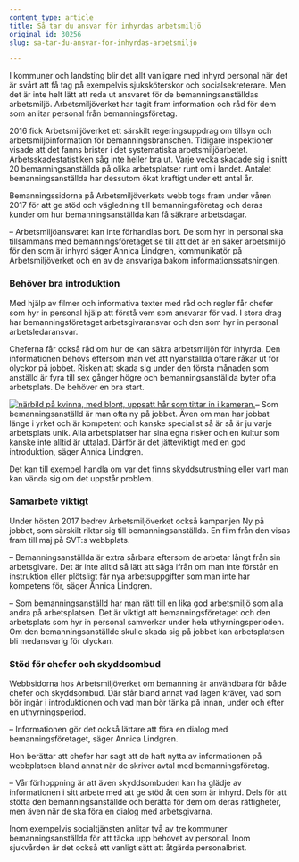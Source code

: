 ```yaml
---
content_type: article
title: Så tar du ansvar för inhyrdas arbetsmiljö
original_id: 30256
slug: sa-tar-du-ansvar-for-inhyrdas-arbetsmiljo

---
```


I kommuner och landsting blir det allt vanligare med inhyrd personal när det är svårt att få tag på exempelvis sjuksköterskor och socialsekreterare. Men det är inte helt lätt att reda ut ansvaret för de bemanningsanställdas arbetsmiljö. Arbetsmiljöverket har tagit fram information och råd för dem som anlitar personal från bemanningsföretag.

2016 fick Arbetsmiljöverket ett särskilt regeringsuppdrag om tillsyn och arbetsmiljöinformation för bemanningsbranschen. Tidigare inspektioner visade att det fanns brister i det systematiska arbetsmiljöarbetet. Arbetsskadestatistiken såg inte heller bra ut. Varje vecka skadade sig i snitt 20 bemanningsanställda på olika arbetsplatser runt om i landet. Antalet bemanningsanställda har dessutom ökat kraftigt under ett antal år.

Bemanningssidorna på Arbetsmiljöverkets webb togs fram under våren 2017 för att ge stöd och vägledning till bemanningsföretag och deras kunder om hur bemanningsanställda kan få säkrare arbetsdagar.

– Arbetsmiljöansvaret kan inte förhandlas bort. De som hyr in personal ska tillsammans med bemanningsföretaget se till att det är en säker arbetsmiljö för den som är inhyrd säger Annica Lindgren, kommunikatör på Arbetsmiljöverket och en av de ansvariga bakom informationssatsningen.

### Behöver bra introduktion

Med hjälp av filmer och informativa texter med råd och regler får chefer som hyr in personal hjälp att förstå vem som ansvarar för vad. I stora drag har bemanningsföretaget arbetsgivaransvar och den som hyr in personal arbetsledaransvar.

Cheferna får också råd om hur de kan säkra arbetsmiljön för inhyrda. Den informationen behövs eftersom man vet att nyanställda oftare råkar ut för olyckor på jobbet. Risken att skada sig under den första månaden som anställd är fyra till sex gånger högre och bemanningsanställda byter ofta arbetsplats. De behöver en bra start.

[![närbild på kvinna, med blont, uppsatt hår som tittar in i kameran.](https://www.suntarbetsliv.se/wp-content/uploads/2018/02/200x240-annika-lindgren.jpg)](https://www.suntarbetsliv.se/wp-content/uploads/2018/02/200x240-annika-lindgren.jpg)– Som bemanningsanställd är man ofta ny på jobbet. Även om man har jobbat länge i yrket och är kompetent och kanske specialist så är så är ju varje arbetsplats unik. Alla arbetsplatser har sina egna risker och en kultur som kanske inte alltid är uttalad. Därför är det jätteviktigt med en god introduktion, säger Annica Lindgren.

Det kan till exempel handla om var det finns skyddsutrustning eller vart man kan vända sig om det uppstår problem.

### Samarbete viktigt

Under hösten 2017 bedrev Arbetsmiljöverket också kampanjen Ny på jobbet, som särskilt riktar sig till bemanningsanställda. En film från den visas fram till maj på SVT:s webbplats.

– Bemanningsanställda är extra sårbara eftersom de arbetar långt från sin arbetsgivare. Det är inte alltid så lätt att säga ifrån om man inte förstår en instruktion eller plötsligt får nya arbetsuppgifter som man inte har kompetens för, säger Annica Lindgren.

– Som bemanningsanställd har man rätt till en lika god arbetsmiljö som alla andra på arbetsplatsen. Det är viktigt att bemanningsföretaget och den arbetsplats som hyr in personal samverkar under hela uthyrningsperioden. Om den bemanningsanställde skulle skada sig på jobbet kan arbetsplatsen bli medansvarig för olyckan.

### Stöd för chefer och skyddsombud

Webbsidorna hos Arbetsmiljöverket om bemanning är användbara för både chefer och skyddsombud. Där står bland annat vad lagen kräver, vad som bör ingår i introduktionen och vad man bör tänka på innan, under och efter en uthyrningsperiod.

– Informationen gör det också lättare att föra en dialog med bemanningsföretaget, säger Annica Lindgren.

Hon berättar att chefer har sagt att de haft nytta av informationen på webbplatsen bland annat när de skriver avtal med bemanningsföretag.

– Vår förhoppning är att även skyddsombuden kan ha glädje av informationen i sitt arbete med att ge stöd åt den som är inhyrd. Dels för att stötta den bemanningsanställde och berätta för dem om deras rättigheter, men även när de ska föra en dialog med arbetsgivarna.

Inom exempelvis socialtjänsten anlitar två av tre kommuner bemanningsanställda för att täcka upp behovet av personal. Inom sjukvården är det också ett vanligt sätt att åtgärda personalbrist.

